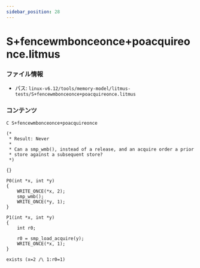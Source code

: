 ```yaml
---
sidebar_position: 28
---
```

# S+fencewmbonceonce+poacquireonce.litmus

### ファイル情報

- パス: `linux-v6.12/tools/memory-model/litmus-tests/S+fencewmbonceonce+poacquireonce.litmus`

### コンテンツ

```litmus
C S+fencewmbonceonce+poacquireonce

(*
 * Result: Never
 *
 * Can a smp_wmb(), instead of a release, and an acquire order a prior
 * store against a subsequent store?
 *)

{}

P0(int *x, int *y)
{
	WRITE_ONCE(*x, 2);
	smp_wmb();
	WRITE_ONCE(*y, 1);
}

P1(int *x, int *y)
{
	int r0;

	r0 = smp_load_acquire(y);
	WRITE_ONCE(*x, 1);
}

exists (x=2 /\ 1:r0=1)

```
